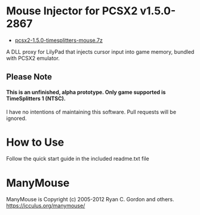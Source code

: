 # Mouse Injector for PCSX2 v1.5.0-2867

* [pcsx2-1.5.0-timesplitters-mouse.7z](https://github.com/carnivoroussociety/MouseInjectorPCSX2/releases/download/v0.1/pcsx2-1.5.0-timesplitters-mouse.7z)

A DLL proxy for LilyPad that injects cursor input into game memory, bundled with PCSX2 emulator.

## Please Note
#### This is an unfinished, alpha prototype. Only game supported is TimeSplitters 1 (NTSC).
I have no intentions of maintaining this software. Pull requests will be ignored.
# How to Use
Follow the quick start guide in the included readme.txt file

# ManyMouse

ManyMouse is Copyright (c) 2005-2012 Ryan C. Gordon and others. https://icculus.org/manymouse/
